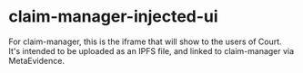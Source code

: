 # claim-manager-injected-ui

For claim-manager, this is the iframe that will show to the users of Court. It's intended to be uploaded as an IPFS file, and linked to claim-manager via MetaEvidence.
